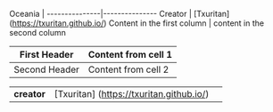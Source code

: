 Oceania        |
---------------|---------------
Creator | [Txuritan] (https://txuritan.github.io/)
Content in the first column | content in the second column

First Header | Content from cell 1 
-------------|-----------------------
Second Header | Content from cell 2

||||
|---|---|---|
|**creator**| [Txuritan] (https://txuritan.github.io/) |
